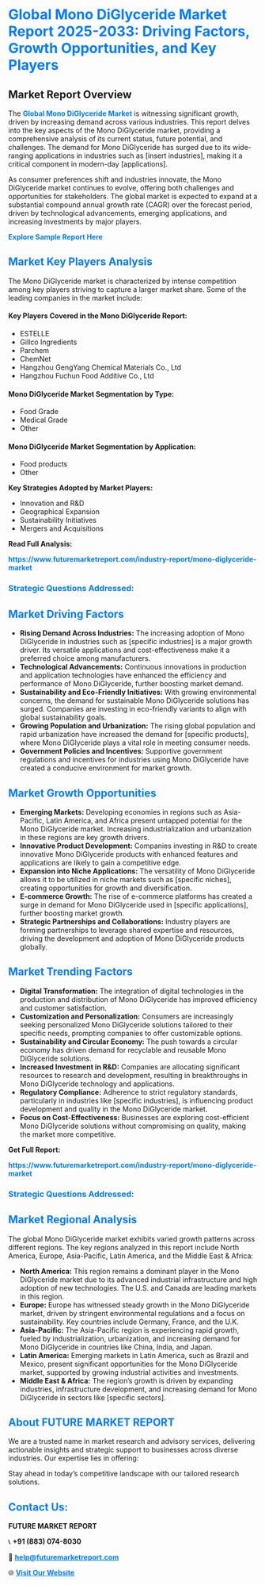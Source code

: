 <h1 style="color: #007BFF;">Global Mono DiGlyceride Market Report 2025-2033: Driving Factors, Growth Opportunities, and Key Players</h1>

<section id="overview">
<h2>Market Report Overview</h2>
<p>The <a href="https://www.futuremarketreport.com/industry-report/mono-diglyceride-market" style="color: #007BFF; text-decoration: none;"><strong>Global Mono DiGlyceride Market</strong></a> is witnessing significant growth, driven by increasing demand across various industries. This report delves into the key aspects of the Mono DiGlyceride market, providing a comprehensive analysis of its current status, future potential, and challenges. The demand for Mono DiGlyceride has surged due to its wide-ranging applications in industries such as [insert industries], making it a critical component in modern-day [applications].</p>
<p>As consumer preferences shift and industries innovate, the Mono DiGlyceride market continues to evolve, offering both challenges and opportunities for stakeholders. The global market is expected to expand at a substantial compound annual growth rate (CAGR) over the forecast period, driven by technological advancements, emerging applications, and increasing investments by major players.</p>
</section>

<section id="overview">
<p><a href="https://www.futuremarketreport.com/request-sample/reportId=84580" style="color: #007BFF; text-decoration: none;"><strong>Explore Sample Report Here</strong></a></p>
</section>

<section id="key-players">
<h2 style="color: #007BFF;">Market Key Players Analysis</h2>
<p>The Mono DiGlyceride market is characterized by intense competition among key players striving to capture a larger market share. Some of the leading companies in the market include:</p>
<h4>Key Players Covered in the Mono DiGlyceride Report:</h4>
<ul><li>ESTELLE</li><li>Gillco Ingredients</li><li>Parchem</li><li>ChemNet</li><li>Hangzhou GengYang Chemical Materials Co., Ltd</li><li>Hangzhou Fuchun Food Additive Co., Ltd</li></ul>
<h4>Mono DiGlyceride Market Segmentation by Type:</h4>
<ul><li>Food Grade</li><li>Medical Grade</li><li>Other</li></ul>

<h4>Mono DiGlyceride Market Segmentation by Application:</h4>
<ul><li>Food products</li><li>Other</li></ul>
<p><strong>Key Strategies Adopted by Market Players:</strong></p>
<ul>
<li>Innovation and R&D</li>
<li>Geographical Expansion</li>
<li>Sustainability Initiatives</li>
<li>Mergers and Acquisitions</li>
</ul>
</section>

<section>
<p><strong>Read Full Analysis: </strong></p><a href="https://www.futuremarketreport.com/industry-report/mono-diglyceride-market" style="color: #007BFF; text-decoration: none;"><strong>https://www.futuremarketreport.com/industry-report/mono-diglyceride-market</strong></a>
<h3 style="color: #007BFF;">Strategic Questions Addressed:</h3>
</section>

<section id="driving-factors">
<h2 style="color: #007BFF;">Market Driving Factors</h2>
<ul>
<li><strong>Rising Demand Across Industries:</strong> The increasing adoption of Mono DiGlyceride in industries such as [specific industries] is a major growth driver. Its versatile applications and cost-effectiveness make it a preferred choice among manufacturers.</li>
<li><strong>Technological Advancements:</strong> Continuous innovations in production and application technologies have enhanced the efficiency and performance of Mono DiGlyceride, further boosting market demand.</li>
<li><strong>Sustainability and Eco-Friendly Initiatives:</strong> With growing environmental concerns, the demand for sustainable Mono DiGlyceride solutions has surged. Companies are investing in eco-friendly variants to align with global sustainability goals.</li>
<li><strong>Growing Population and Urbanization:</strong> The rising global population and rapid urbanization have increased the demand for [specific products], where Mono DiGlyceride plays a vital role in meeting consumer needs.</li>
<li><strong>Government Policies and Incentives:</strong> Supportive government regulations and incentives for industries using Mono DiGlyceride have created a conducive environment for market growth.</li>
</ul>
</section>

<section id="growth-opportunities">
<h2 style="color: #007BFF;">Market Growth Opportunities</h2>
<ul>
<li><strong>Emerging Markets:</strong> Developing economies in regions such as Asia-Pacific, Latin America, and Africa present untapped potential for the Mono DiGlyceride market. Increasing industrialization and urbanization in these regions are key growth drivers.</li>
<li><strong>Innovative Product Development:</strong> Companies investing in R&D to create innovative Mono DiGlyceride products with enhanced features and applications are likely to gain a competitive edge.</li>
<li><strong>Expansion into Niche Applications:</strong> The versatility of Mono DiGlyceride allows it to be utilized in niche markets such as [specific niches], creating opportunities for growth and diversification.</li>
<li><strong>E-commerce Growth:</strong> The rise of e-commerce platforms has created a surge in demand for Mono DiGlyceride used in [specific applications], further boosting market growth.</li>
<li><strong>Strategic Partnerships and Collaborations:</strong> Industry players are forming partnerships to leverage shared expertise and resources, driving the development and adoption of Mono DiGlyceride products globally.</li>
</ul>
</section>

<section id="trending-factors">
<h2 style="color: #007BFF;">Market Trending Factors</h2>
<ul>
<li><strong>Digital Transformation:</strong> The integration of digital technologies in the production and distribution of Mono DiGlyceride has improved efficiency and customer satisfaction.</li>
<li><strong>Customization and Personalization:</strong> Consumers are increasingly seeking personalized Mono DiGlyceride solutions tailored to their specific needs, prompting companies to offer customizable options.</li>
<li><strong>Sustainability and Circular Economy:</strong> The push towards a circular economy has driven demand for recyclable and reusable Mono DiGlyceride solutions.</li>
<li><strong>Increased Investment in R&D:</strong> Companies are allocating significant resources to research and development, resulting in breakthroughs in Mono DiGlyceride technology and applications.</li>
<li><strong>Regulatory Compliance:</strong> Adherence to strict regulatory standards, particularly in industries like [specific industries], is influencing product development and quality in the Mono DiGlyceride market.</li>
<li><strong>Focus on Cost-Effectiveness:</strong> Businesses are exploring cost-efficient Mono DiGlyceride solutions without compromising on quality, making the market more competitive.</li>
</ul>
</section>

<section>
<p><strong>Get Full Report: </strong></p><a href="https://www.futuremarketreport.com/industry-report/mono-diglyceride-market" style="color: #007BFF; text-decoration: none;"><strong>https://www.futuremarketreport.com/industry-report/mono-diglyceride-market</strong></a>
<h3 style="color: #007BFF;">Strategic Questions Addressed:</h3>
</section>


<section id="regional-analysis">
<h2 style="color: #007BFF;">Market Regional Analysis</h2>
<p>The global Mono DiGlyceride market exhibits varied growth patterns across different regions. The key regions analyzed in this report include North America, Europe, Asia-Pacific, Latin America, and the Middle East & Africa:</p>
<ul>
<li><strong>North America:</strong> This region remains a dominant player in the Mono DiGlyceride market due to its advanced industrial infrastructure and high adoption of new technologies. The U.S. and Canada are leading markets in this region.</li>
<li><strong>Europe:</strong> Europe has witnessed steady growth in the Mono DiGlyceride market, driven by stringent environmental regulations and a focus on sustainability. Key countries include Germany, France, and the U.K.</li>
<li><strong>Asia-Pacific:</strong> The Asia-Pacific region is experiencing rapid growth, fueled by industrialization, urbanization, and increasing demand for Mono DiGlyceride in countries like China, India, and Japan.</li>
<li><strong>Latin America:</strong> Emerging markets in Latin America, such as Brazil and Mexico, present significant opportunities for the Mono DiGlyceride market, supported by growing industrial activities and investments.</li>
<li><strong>Middle East & Africa:</strong> The region’s growth is driven by expanding industries, infrastructure development, and increasing demand for Mono DiGlyceride in sectors like [specific sectors].</li>
</ul>
</section>

<footer>
<h2 style="color: #007BFF;">About FUTURE MARKET REPORT</h2>
<p>We are a trusted name in market research and advisory services, delivering actionable insights and strategic support to businesses across diverse industries. Our expertise lies in offering:</p>

<p>Stay ahead in today’s competitive landscape with our tailored research solutions.</p>

<h2 style="color: #007BFF;">Contact Us:</h2>
<p><strong>FUTURE MARKET REPORT</strong></p>
<p>📞 <strong>+91 (883) 074-8030</strong></p>
<p>📧 <strong><a href="mailto:help@futuremarketreport.com" style="color: #007BFF;">help@futuremarketreport.com</a></strong></p>
<p>🌐 <strong><a href="https://www.futuremarketreport.com/" style="color: #007BFF;">Visit Our Website</a></strong></p>
</footer>